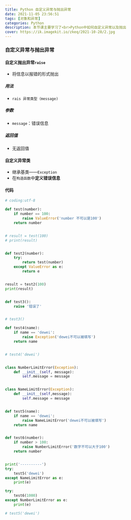 ```yaml
---
title: Python 自定义异常与抛出异常
date: 2021-11-05 23:56:51
tags: [对象和异常]
categories: Python
description: 本节课主要学习了<br>Python中如何自定义异常以及抛出
cover: https://ik.imagekit.io/zkeq/2021-10-28/2.jpg
---
```


### 自定义异常与抛出异常

#### 自定义抛出异常`raise`

- 将信息以报错的形式抛出

##### 用法

- `rais 异常类型（message)`

##### 参数

- `message`：错误信息

##### 返回值

- 无返回值

#### 自定义异常类

- 继承基类——`Exception`
- 在`构造函数`中**定义错误信息**

#### 代码

```python
# coding:utf-8

def test(number):
    if number == 100:
        raise ValueError('number 不可以是100')
    return number


# result = test(100)
# print(result)


def test2(number):
    try:
        return test(number)
    except ValueError as e:
        return e


result = test2(100)
print(result)


def test3():
    raise '错误了'


# test3()

def test4(name):
    if name == 'dewei':
        raise Exception('dewei不可以被填写')
    return name


# test4('dewei')


class NumberLimitError(Exception):
    def __init__(self, message):
        self.message = message


class NameLimitError(Exception):
    def __init__(self,message):
        self.message = message


def test5(name):
    if name == 'dewei':
        raise NameLimitError('dewei不可以被填写')
    return name


def test6(number):
    if number > 100:
        raise NumberLimitError('数字不可以大于100')
    return number


print('----------')
try:
    test5('dewei')
except NameLimitError as e:
    print(e)

try:
    test6(1000)
except NumberLimitError as e:
    print(e)

# test5('dewei')
```


